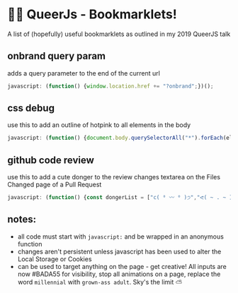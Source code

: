 # 🏳️‍🌈 QueerJs - Bookmarklets!
A list of (hopefully) useful bookmarklets as outlined in my 2019 QueerJS talk

## onbrand query param
adds a query parameter to the end of the current url

```js
javascript: (function() {window.location.href += "?onbrand";})();
```

## css debug
use this to add an outline of hotpink to all elements in the body

```js
javascript: (function() {document.body.querySelectorAll("*").forEach(element => (element.style.outline = "1px solid hotpink"));})();
```

## github code review
use this to add a cute donger to the review changes textarea on the Files Changed page of a Pull Request

```js
javascript: (function() {const dongerList = ["c( ⁰ 〰 ⁰ )੭","ᕙ( ~ . ~ )ᕗ","░ ∗ ◕ ں ◕ ∗ ░","(ﾉ◕ヮ◕)ﾉ*:･ﾟ✧","╰(◕ᗜ◕)╯","(◕ᴥ◕)","( ͡↑ ͜ʖ ͡↑)"];document.getElementById("pull_request_review_body").value =dongerList[Math.floor(Math.random() * dongerList.length)];})();
```

## notes:
- all code must start with `javascript:` and be wrapped in an anonymous function
- changes aren't persistent unless javascript has been used to alter the Local Storage or Cookies
- can be used to target anything on the page - get creative! All inputs are now #BADA55 for visibility, stop all animations on a page, replace the word `millennial` with `grown-ass adult`. Sky's the limit ⛅️
